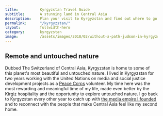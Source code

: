 ```yaml
---
title: 			Kyrgyzstan Travel Guide
subtitle: 		A stunning land in Central Asia
description: 	Plan your visit to Kyrgyzstan and find out where to go and what to do in Kyrgyzstan. Read about itineraries, activities, places to stay and travel essentials.
permalink: 		"/kyrgyzstan/"
layout: 		fullwidth-hero
category: 		kyrgyzstan
image: 			/assets/images/2018/02/without-a-path-judson-in-kyrgyzstan.jpg
---
```


## Remote and untouched nature

Dubbed The Switzerland of Central Asia, Kyrgyzstan is home to some of this planet's most beautiful and untouched nature. I lived in Kyrgyzstan for two years working with the United Nations on media and social justice development projects as a [Peace Corps](https://www.peacecorps.gov/) volunteer. My time here was the most rewarding and meaningful time of my life, made even better by the Kirgiz hospitality and the opportunity to explore untouched nature. I go back to Kyrgyzstan every other year to catch up with [the media empire I founded](http://kyrgyzmedia.kg/) and to reconnect with the people that make Central Asia feel like my second home.